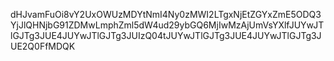 dHJvamFuOi8vY2UxOWUzMDYtNmI4Ny0zMWI2LTgxNjEtZGYxZmE5ODQ3YjJlQHNjbG91ZDMwLmphZml5dW4ud29ybGQ6MjIwMzAjUmVsYXlfJUYwJTlGJTg3JUE4JUYwJTlGJTg3JUIzQ04tJUYwJTlGJTg3JUE4JUYwJTlGJTg3JUE2Q0FfMDQK